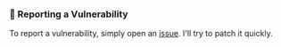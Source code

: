 ### 📝 Reporting a Vulnerability

To report a vulnerability, simply open an [issue](https://github.com/Kuwar20/Auth-fullstack-P-2/issues).
I'll try to patch it quickly.
